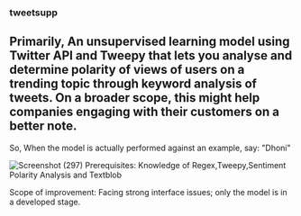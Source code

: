 
### tweetsupp
## Primarily, An unsupervised learning model using Twitter API and Tweepy that lets you analyse and determine polarity of views of users on a trending topic through keyword analysis of tweets. On a broader scope, this might help companies engaging with their customers on a better note.

So, When the model is actually performed against an example, say: "Dhoni"

![Screenshot (297)](https://user-images.githubusercontent.com/41817077/60574150-a88d5280-9d96-11e9-8780-9aed6f3d92a4.png)
 Prerequisites: Knowledge of Regex,Tweepy,Sentiment Polarity Analysis and Textblob
 
 Scope of improvement: Facing strong interface issues; only the model is in a developed stage.
